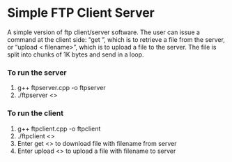 # Simple FTP Client Server
A  simple  version  of  ftp  client/server  software. The  user  can  issue  a  command  at  the  client  side:  “get  <filename>”, 
which is to retrieve a file from the server, or “upload < filename>”, which is to upload a file to the server. The file is split into chunks of 1K bytes and send in a loop.

### To run the server
1. g++ ftpserver.cpp -o ftpserver
2. ./ftpserver <<PORT NUMBER>>

### To run the client
1. g++ ftpclient.cpp -o ftpclient
2. ./ftpclient <<PORT NUMBER>>
3. Enter get <<filename>> to download file with filename from server
4. Enter upload <<filename>> to upload a file with filename to server
